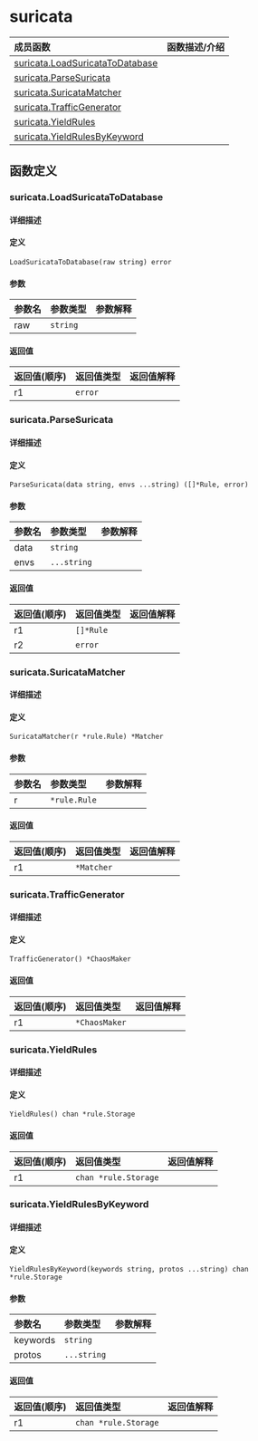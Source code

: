 # suricata

|成员函数|函数描述/介绍|
|:------|:--------|
| [suricata.LoadSuricataToDatabase](#LoadSuricataToDatabase) ||
| [suricata.ParseSuricata](#ParseSuricata) ||
| [suricata.SuricataMatcher](#SuricataMatcher) ||
| [suricata.TrafficGenerator](#TrafficGenerator) ||
| [suricata.YieldRules](#YieldRules) ||
| [suricata.YieldRulesByKeyword](#YieldRulesByKeyword) ||


## 函数定义
### suricata.LoadSuricataToDatabase

#### 详细描述


#### 定义

`LoadSuricataToDatabase(raw string) error`

#### 参数
|参数名|参数类型|参数解释|
|:-----------|:---------- |:-----------|
| raw | `string` |   |

#### 返回值
|返回值(顺序)|返回值类型|返回值解释|
|:-----------|:---------- |:-----------|
| r1 | `error` |   |


### suricata.ParseSuricata

#### 详细描述


#### 定义

`ParseSuricata(data string, envs ...string) ([]*Rule, error)`

#### 参数
|参数名|参数类型|参数解释|
|:-----------|:---------- |:-----------|
| data | `string` |   |
| envs | `...string` |   |

#### 返回值
|返回值(顺序)|返回值类型|返回值解释|
|:-----------|:---------- |:-----------|
| r1 | `[]*Rule` |   |
| r2 | `error` |   |


### suricata.SuricataMatcher

#### 详细描述


#### 定义

`SuricataMatcher(r *rule.Rule) *Matcher`

#### 参数
|参数名|参数类型|参数解释|
|:-----------|:---------- |:-----------|
| r | `*rule.Rule` |   |

#### 返回值
|返回值(顺序)|返回值类型|返回值解释|
|:-----------|:---------- |:-----------|
| r1 | `*Matcher` |   |


### suricata.TrafficGenerator

#### 详细描述


#### 定义

`TrafficGenerator() *ChaosMaker`

#### 返回值
|返回值(顺序)|返回值类型|返回值解释|
|:-----------|:---------- |:-----------|
| r1 | `*ChaosMaker` |   |


### suricata.YieldRules

#### 详细描述


#### 定义

`YieldRules() chan *rule.Storage`

#### 返回值
|返回值(顺序)|返回值类型|返回值解释|
|:-----------|:---------- |:-----------|
| r1 | `chan *rule.Storage` |   |


### suricata.YieldRulesByKeyword

#### 详细描述


#### 定义

`YieldRulesByKeyword(keywords string, protos ...string) chan *rule.Storage`

#### 参数
|参数名|参数类型|参数解释|
|:-----------|:---------- |:-----------|
| keywords | `string` |   |
| protos | `...string` |   |

#### 返回值
|返回值(顺序)|返回值类型|返回值解释|
|:-----------|:---------- |:-----------|
| r1 | `chan *rule.Storage` |   |


